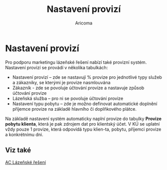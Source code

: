 ﻿---
    title: "Nastavení provizí"
    author: Aricoma
    ms.date: 04/30/2018
    ms.topic: article
    ms.prod: dynamics-nav-2017
    ms.contentlocale: cs-cz
    ms.lasthandoff: 04/30/2018
---

# Nastavení provizí

Pro podporu marketingu lázeňské řešení nabízí také provizní systém. Nastavení provizí se provádí v několika tabulkách:
-	Nastavení provizí – zde se nastavují % provize pro jednotlivé typy služeb a zákazníky, se kterými je provize nasmlouvána
-	Zákazník - zde se povoluje účtování provize a nastavuje způsob účtování provize
-	Lázeňská služba – pro ni se povoluje účtování provize
-	Nastavení typu pobytu – zde je možno definovat automatické doplnění příjemce provize na základě hlavního či doplňkového plátce.

Na základě nastavení systém automaticky naplní provize do tabulky **Provize pobytu klienta**, která je pak zdrojem dat pro klientský účet. V KÚ se uplatní vždy pouze 1 provize, která odpovídá typu klien-ta, pobytu, příjemci provize a konkrétnímu dni.  



## <a name="see-also"></a>Viz také
[AC Lázeňské řešení](ac-spa-solution.md)